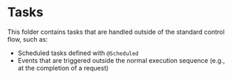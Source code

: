 # Tasks

This folder contains tasks that are handled outside of the standard control flow, such as:

- Scheduled tasks defined with `@Scheduled`
- Events that are triggered outside the normal execution sequence (e.g., at the completion of a request)
